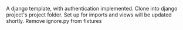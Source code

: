 A django template, with authentication implemented. 
Clone into django project's project folder. 
Set up for imports and views will be updated shortly. 
Remove ignore.py from fixtures